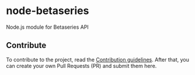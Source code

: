 node-betaseries
===============

Node.js module for Betaseries API

## Contribute

To contribute to the project, read the [Contribution guidelines](https://github.com/mebibou/node-betaseries/blob/master/CONTRIBUTING.md).
After that, you can create your own Pull Requests (PR) and submit them here.